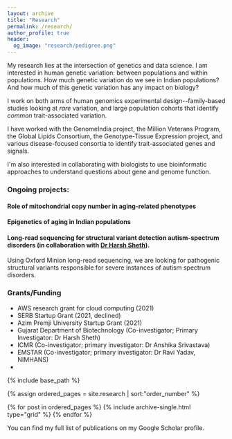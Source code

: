```yaml
---
layout: archive
title: "Research"
permalink: /research/
author_profile: true
header:
  og_image: "research/pedigree.png"
---
```


My research lies at the intersection of genetics and data science. I am interested in human genetic variation: between populations and within populations. How much genetic variation do we see in Indian populations? And how much of this genetic variation has any impact on biology? 

I work on both arms of human genomics experimental design--family-based studies looking at *rare* variation, and large population cohorts that identify *common* trait-associated variation.

I have worked with the GenomeIndia project, the Million Veterans Program, the Global Lipids Consortium, the Genotype-Tissue Expression project, and various disease-focused consortia to identify trait-associated genes and signals.

I'm also interested in collaborating with biologists to use bioinformatic approaches to understand questions about gene and genome function. 

### Ongoing projects:

#### Role of mitochondrial copy number in aging-related phenotypes

#### Epigenetics of aging in Indian populations

 
#### Long-read sequencing for structural variant detection autism-spectrum disorders  (in collaboration with [Dr Harsh Sheth](https://twitter.com/professor_gene)). 
 
Using Oxford Minion long-read sequencing, we are looking for pathogenic structural variants responsible for severe instances of autism spectrum disorders.




### Grants/Funding
* AWS research grant for cloud computing (2021)
* SERB Startup Grant (2021, declined)
* Azim Premji University Startup Grant (2021)
* Gujarat Department of Biotechnology (Co-investigator; Primary Investigator: Dr Harsh Sheth)
* ICMR (Co-investigator; primary investigator: Dr Anshika Srivastava)
* EMSTAR (Co-investigator; primary investigator: Dr Ravi Yadav, NIMHANS)
* 


<nbsp>

{% include base_path %}

{% assign ordered_pages = site.research | sort:"order_number" %}

{% for post in ordered_pages %}
  {% include archive-single.html type="grid" %}
{% endfor %}

  
You can find my full list of publications on my Google Scholar profile.
